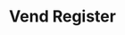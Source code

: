 ---
description: 在这个app上自行开网店。此app可做为iPad上简洁大方设计版式的经典案例。
layout: post
results:
- primaryGenreName: Business
  version: '1.0.2'
  artworkUrl100: http://a204.phobos.apple.com/us/r30/Purple5/v4/a9/83/06/a9830621-381a-90fc-a054-29720b9e6cdc/mzl.uofvehma.jpg
  trackViewUrl: https://itunes.apple.com/cn/app/vend-register/id920603929?mt=8&uo=4
  artworkUrl60: http://a1088.phobos.apple.com/us/r30/Purple3/v4/9c/b9/af/9cb9aff8-8fed-2cbe-b607-6480ed6abf78/AppIcon-VendRegister76x76_U007eipad.png
  minimumOsVersion: '8.0'
  sellerName: VEND LIMITED
  supportedDevices:
  - iPadThirdGen
  - iPadMini
  - iPadFourthGen
  - iPad2Wifi
  - iPadThirdGen4G
  - iPadFourthGen4G
  - iPadMini4G
  - iPad23G
  genres:
  - 商务
  - 工具
  trackName: Vend Register
  description: "The leading cloud based Point-of-Sale (POS) and inventory
    management software, Vend, is proud to release the brand new Register.\n\nThis
    app is rebuilt from the ground up, optimized for the iPad. It’s faster,
    more customizable and has streamlined the sales process meaning you can
    make more transactions in the same time. \nBeautifully designed, intuitive
    and feature rich; Vend makes it simple to set up, manage, and grow your
    business.\n\nLoved by thousands of retailers the world over, this app
    works with a range of receipt/label printers, cash drawers and barcode
    scanners. Best of all, if you have an existing POS, it’s most likely there’s
    no need for any extra gear.\n\nKey Features:\n\n▶ Speed - fast & reliable
    \ \n▶ Native gestures\n▶ Switch users with ease\n▶ Customizable layout\n▶
    \ Improved search\n▶ Real-time reporting\n▶ Works online and offline\n▶
    Secure and automatic backups\n▶ Integrates with Xero, Shopify, Timely,
    Stitchlabs, and more\n▶ Compatible with printers, cash drawers, and barcode
    scanners\n\nNB: This is Register Version One.\n\nKeep an eye out for updates
    over the coming months as we add layaways and on-account sales, loyalty,
    payment integrations and returns. This new app is getting better all the
    time. \n\nReviews:\n\n“Vend is the most simple and intuitive POS app we've
    ever experienced. The integration to Xero means totally stress free business.”
    - Sitka \n\n“Slick, styly and talks to Xero. Perfect business solution.
    Vend is a sexy product and we’re proud to be aligned with them!” - The
    Lucky Taco"
  price: 0
  trackId: 920603929
  releaseDate: '2014-10-14T06:42:54Z'
  advisories: &a []
  screenshotUrls: *a
  artistViewUrl: https://itunes.apple.com/cn/artist/vend/id578164223?uo=4
  primaryGenreId: 6000
  kind: software
  fileSizeBytes: '14800745'
  bundleId: com.vendhq.register
  releaseNotes: 'Thanks for using Vend Register. We''ve been absolutely blown
    away by the number of downloads and awesome feedback we''ve received from
    our amazing retailers! You guys rock!


    To make sure you continue to have the best point-of-sale for iPad, we''ll
    be releasing updates to Register every couple of weeks. Here are a few
    of the improvements we''ve made since launching it last week:


    – We''ve improved the way sales totals are shown for tax inclusive retailers,
    to make it clearer how much is being taxed.


    – We''ve squashed a bunch of bugs (including a quirk with the Quick Keys)
    so the app should run smooth like peanut butter.


    Remember, we''ll be making continual improvements to Vend Register in
    the coming weeks, so we highly recommend you enable automatic updates
    on your iPad. You can do this on the iPad by going to the Settings app,
    scrolling to ''iTunes & App Store'', and under the ''Automatic Downloads''
    section turning on ''Updates''.


    We love getting feedback and hearing from our retailers about anything
    (Seriously, do you have a cool new window display? Let us know!). Get
    in touch through email (support@vendhq.com), Facebook (facebook.com/vend.pos),
    or Twitter (@vendhq).'
  sellerUrl: http://www.vendhq.com
  artistName: Vend
  trackCensoredName: Vend Register
  isGameCenterEnabled: false
  contentAdvisoryRating: 4+
  languageCodesISO2A:
  - EN
  trackContentRating: 4+
  features: *a
  wrapperType: software
  artworkUrl512: http://a204.phobos.apple.com/us/r30/Purple5/v4/a9/83/06/a9830621-381a-90fc-a054-29720b9e6cdc/mzl.uofvehma.jpg
  formattedPrice: 免费
  artistId: 578164223
  genreIds:
  - '6000'
  - '6002'
  currency: CNY
  ipadScreenshotUrls:
  - http://a1.mzstatic.com/us/r30/Purple1/v4/46/1e/71/461e7107-a31a-6063-80ad-06780526cfbc/screen480x480.jpeg
  - http://a3.mzstatic.com/us/r30/Purple1/v4/8f/25/e6/8f25e64a-d9da-08f3-22f3-107df28e8193/screen480x480.jpeg
  - http://a1.mzstatic.com/us/r30/Purple3/v4/bf/0d/b7/bf0db7ae-7b48-4d10-21c0-20c290159d71/screen480x480.jpeg
  - http://a2.mzstatic.com/us/r30/Purple3/v4/2f/24/33/2f2433e1-10fd-c459-9539-2a5143ae454c/screen480x480.jpeg
category: 商务
tags: tag1
resultCount: 1
title: Vend Register

---
